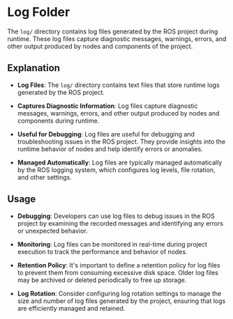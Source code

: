 # Log Folder

The `log/` directory contains log files generated by the ROS project during runtime. These log files capture diagnostic messages, warnings, errors, and other output produced by nodes and components of the project.

## Explanation

- **Log Files**: The `log/` directory contains text files that store runtime logs generated by the ROS project.
  
- **Captures Diagnostic Information**: Log files capture diagnostic messages, warnings, errors, and other output produced by nodes and components during runtime.

- **Useful for Debugging**: Log files are useful for debugging and troubleshooting issues in the ROS project. They provide insights into the runtime behavior of nodes and help identify errors or anomalies.

- **Managed Automatically**: Log files are typically managed automatically by the ROS logging system, which configures log levels, file rotation, and other settings.

## Usage

- **Debugging**: Developers can use log files to debug issues in the ROS project by examining the recorded messages and identifying any errors or unexpected behavior.

- **Monitoring**: Log files can be monitored in real-time during project execution to track the performance and behavior of nodes.

- **Retention Policy**: It's important to define a retention policy for log files to prevent them from consuming excessive disk space. Older log files may be archived or deleted periodically to free up storage.

- **Log Rotation**: Consider configuring log rotation settings to manage the size and number of log files generated by the project, ensuring that logs are efficiently managed and retained.

